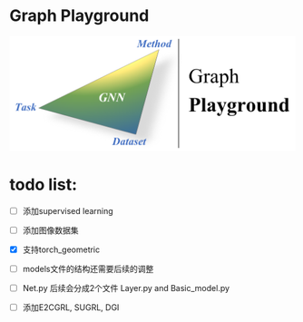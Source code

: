# Graph Playground

![image](utils/data/github.png)

# todo list:

- [ ] 添加supervised learning
- [ ] 添加图像数据集
- [x] 支持torch_geometric
- [ ] models文件的结构还需要后续的调整
- [ ] Net.py 后续会分成2个文件 Layer.py and Basic_model.py
- [ ] 添加E2CGRL, SUGRL, DGI

